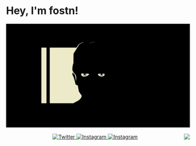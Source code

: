 # Hey, I'm fostn!
<p align="center">
  <img src="Image.GIF">
</p>

<img align="right" src="https://github-readme-stats.vercel.app/api?username=fostn&show_icons=true&icon_color=CE1D2D&text_color=718096&bg_color=00000000&hide_title=true&hide_border=true" />

<p align="center">
  <a href="https://twitter.com/0xf09l" target="_blank">
    <img src="https://img.shields.io/badge/twitter-%231DA1F2.svg?&style=for-the-badge&logo=twitter&logoColor=white&color=071A2C" alt="Twitter"/>
  </a>
  <a href="https://instagram.com/f09l" target="_blank">
    <img src="https://img.shields.io/badge/instagram-%23E4405F.svg?&style=for-the-badge&logo=instagram&logoColor=white&color=071A2C" alt="Instagram"/>
  </a>
  <a href="https://t.me/ifostn" target="_blank">
    <img src="https://img.shields.io/badge/Telegram-%23E4405F.svg?&style=for-the-badge&logo=Telegram&logoColor=white&color=00000" alt="Instagram"/>
  </a>
</p>
